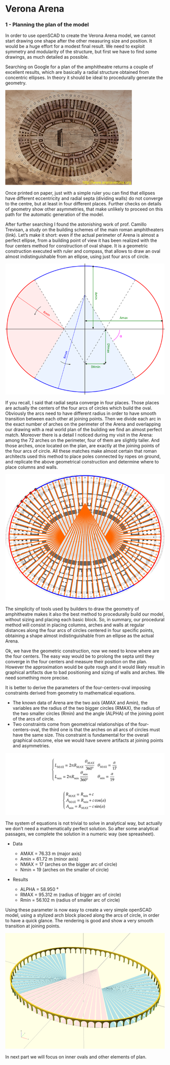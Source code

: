 # Verona Arena
### 1 - Planning the plan of the model

In order to use openSCAD to create the Verona Arena model, we cannot start drawing one shape after the other measuring size and position. It would be a huge effort for a modest final result. We need to exploit symmetry and modularity of the structure, but first we have to find some drawings, as much detailed as possible.

Searching on Google for a plan of the amphitheatre returns a couple of excellent results, which are basically a radial structure obtained from concentric ellipses. In theory it should be ideal to procedurally generate the geometry.

![Verona Arena plan](img-arena/arena_plan.png)


Once printed on paper, just with a simple ruler you can find that ellipses have different eccentricity and radial septa (dividing walls) do not converge to the centre, but at least in four different places. Further checks on details of geometry show other asymmetries, that make unlikely to proceed on this path for the automatic generation of the model.

After further searching I found the astonishing work of prof. Camillo Trevisan, a study on the building schemes of the main roman amphitheaters (link). Let’s make it short: even if the actual perimeter of Arena is almost a perfect ellipse, from a building point of view it has been realized with the four centers method for construction of oval shape. It is a geometric construction executed with ruler and compass, that allows to draw an oval almost indistinguishable from an ellipse, using just  four arcs of circle.

![geometry of four-centers-oval](img-arena/oval_4_centers_n.png)


If you recall, I said that radial septa converge in four places. Those places are actually the centers of the four arcs of circles which build the oval. Obviously the arcs need to have different radius in order to have smooth transition between each other at joining points. Then we divide each arc in the exact number of arches on the perimeter of the Arena and overlapping our drawing with a real world plan of the building we find an almost perfect match. Moreover there is a detail I noticed during my visit in the Arena: among the 72 arches on the perimeter, four of them are slightly taller. And those arches, once located on the plan, are exactly at the joining points of the four arcs of circle. All these matches make almost certain that roman architects used this method to place poles connected by ropes on ground, and replicate the above geometrical construction and determine where to place columns and walls.

![Verona Arena oval septa](img-arena/oval_septa.png)


The simplicity of tools used by builders to draw the geometry of amphitheatre makes it also the best method to procedurally build our model, without sizing and placing each basic block. So, in summary, our procedural method will consist in placing columns, arches and walls at regular distances along the four arcs of circles centered in four specific points, obtaining a shape almost indistinguishable from an ellipse as the actual Arena.

Ok, we have the geometric construction, now we need to know where are the four centers. The easy way would be to prolong the septa until they converge in the four centers and measure their position on the plan. However the approximation would be quite rough and it would likely result in graphical artifacts due to bad positioning and sizing of walls and arches. We need something more precise.

It is better to derive the parameters of the four-centers-oval imposing constraints derived from geometry to mathematical equations.

- The known data of Arena are the two axis (AMAX and Amin), the variables are the radius of the two bigger circles (RMAX), the radius of the two smaller circles (Rmin) and the angle (ALPHA) of the joining point of the arcs of circle.
- Two constraints come from geometrical relationships of the four-centers-oval, the third one is that the arches on all arcs of circles must have the same size. This constraint is fundamental for the overall graphical outcome, else we would have severe artifacts at joining points and asymmetries.

![equations of four-centers-oval](img-arena/math_oval_4_centers.png)


The system of equations is not trivial to solve in analytical way, but actually we don’t need a mathematically perfect solution. So after some analytical passages, we complete the solution in a numeric way (see spreasheet).

- Data
  - AMAX = 76.33 m  (major axis)
  - Amin = 61.72 m  (minor axis)
  - NMAX = 17  (arches on the bigger arc of circle)
  - Nmin = 19  (arches on the smaller of circle)

- Results
  - ALPHA = 58.950 °
  - RMAX = 95.312 m  (radius of bigger arc of circle)
  - Rmin = 56.102 m  (radius of smaller arc of circle)

Using these parameter is now easy to create a very simple openSCAD model, using a stylized arch block placed along the arcs of circle, in order to have a quick glance. The rendering is good and show a very smooth transition at joining points.

![Arena geometry](img-arena/arena_geometry.png)


In next part we will focus on inner ovals and other elements of plan.



